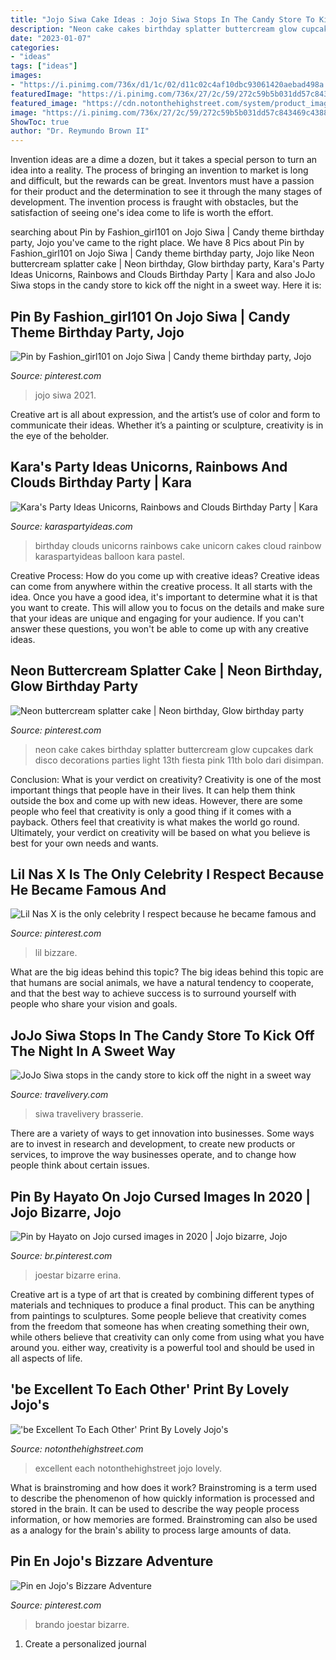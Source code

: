 ```yaml
---
title: "Jojo Siwa Cake Ideas : Jojo Siwa Stops In The Candy Store To Kick Off The Night In A Sweet Way"
description: "Neon cake cakes birthday splatter buttercream glow cupcakes dark disco decorations parties light 13th fiesta pink 11th bolo dari disimpan"
date: "2023-01-07"
categories:
- "ideas"
tags: ["ideas"]
images:
- "https://i.pinimg.com/736x/d1/1c/02/d11c02c4af10dbc93061420aebad498a.jpg"
featuredImage: "https://i.pinimg.com/736x/27/2c/59/272c59b5b031dd57c843469c4388ad7b--cake-neon-neon-cake-ideas.jpg"
featured_image: "https://cdn.notonthehighstreet.com/system/product_images/images/002/192/046/original_be-excellent-to-each-other-print.jpg"
image: "https://i.pinimg.com/736x/27/2c/59/272c59b5b031dd57c843469c4388ad7b--cake-neon-neon-cake-ideas.jpg"
ShowToc: true
author: "Dr. Reymundo Brown II"
---
```



Invention ideas are a dime a dozen, but it takes a special person to turn an idea into a reality. The process of bringing an invention to market is long and difficult, but the rewards can be great. Inventors must have a passion for their product and the determination to see it through the many stages of development. The invention process is fraught with obstacles, but the satisfaction of seeing one's idea come to life is worth the effort.

	

		
searching about Pin by Fashion_girl101 on Jojo Siwa | Candy theme birthday party, Jojo you've came to the right place. We have 8 Pics about Pin by Fashion_girl101 on Jojo Siwa | Candy theme birthday party, Jojo like Neon buttercream splatter cake | Neon birthday, Glow birthday party, Kara&#039;s Party Ideas Unicorns, Rainbows and Clouds Birthday Party | Kara and also JoJo Siwa stops in the candy store to kick off the night in a sweet way. Here it is:
		
    
## Pin By Fashion_girl101 On Jojo Siwa | Candy Theme Birthday Party, Jojo

<img loading=lazy src="https://i.pinimg.com/736x/24/56/7f/24567f9cbfa6f82967068fd63e36785b--jojo-siwa.jpg" onerror="this.onerror=null;this.src='https://tse2.mm.bing.net/th?id=OIP._AyFtVgnwFpOmdMuDbdI9AHaNJ&amp;pid=15.1';" alt="Pin by Fashion_girl101 on Jojo Siwa | Candy theme birthday party, Jojo">

_Source: pinterest.com_

>jojo siwa 2021. 

	

Creative art is all about expression, and the artist’s use of color and form to communicate their ideas. Whether it’s a painting or sculpture, creativity is in the eye of the beholder.

    
## Kara&#039;s Party Ideas Unicorns, Rainbows And Clouds Birthday Party | Kara

<img loading=lazy src="https://karaspartyideas.com/wp-content/uploads/2017/09/Unicorns-Rainbows-and-Clouds-Birthday-Party-via-Karas-Party-Ideas-KarasPartyIdeas.com5_.jpg" onerror="this.onerror=null;this.src='https://tse2.mm.bing.net/th?id=OIP.CkOSvuqP02XYLBjDl0PxdwDMEy&amp;pid=15.1';" alt="Kara&#039;s Party Ideas Unicorns, Rainbows and Clouds Birthday Party | Kara">

_Source: karaspartyideas.com_

>birthday clouds unicorns rainbows cake unicorn cakes cloud rainbow karaspartyideas balloon kara pastel. 

	

Creative Process: How do you come up with creative ideas?
Creative ideas can come from anywhere within the creative process. It all starts with the idea. Once you have a good idea, it's important to determine what it is that you want to create. This will allow you to focus on the details and make sure that your ideas are unique and engaging for your audience. If you can't answer these questions, you won't be able to come up with any creative ideas.

    
## Neon Buttercream Splatter Cake | Neon Birthday, Glow Birthday Party

<img loading=lazy src="https://i.pinimg.com/736x/27/2c/59/272c59b5b031dd57c843469c4388ad7b--cake-neon-neon-cake-ideas.jpg" onerror="this.onerror=null;this.src='https://tse4.mm.bing.net/th?id=OIP.jJ7eAC0bKTG3V9LT9cz2AwHaJ5&amp;pid=15.1';" alt="Neon buttercream splatter cake | Neon birthday, Glow birthday party">

_Source: pinterest.com_

>neon cake cakes birthday splatter buttercream glow cupcakes dark disco decorations parties light 13th fiesta pink 11th bolo dari disimpan. 

	

Conclusion: What is your verdict on creativity?
Creativity is one of the most important things that people have in their lives. It can help them think outside the box and come up with new ideas. However, there are some people who feel that creativity is only a good thing if it comes with a payback. Others feel that creativity is what makes the world go round. Ultimately, your verdict on creativity will be based on what you believe is best for your own needs and wants.

    
## Lil Nas X Is The Only Celebrity I Respect Because He Became Famous And

<img loading=lazy src="https://i.pinimg.com/736x/e3/aa/26/e3aa26d5f53d05c66c7ebc8136dfcd36.jpg" onerror="this.onerror=null;this.src='https://tse2.mm.bing.net/th?id=OIP.XQfeV2PwtupbDji_1amlRwHaI9&amp;pid=15.1';" alt="Lil Nas X is the only celebrity I respect because he became famous and">

_Source: pinterest.com_

>lil bizzare. 

	

What are the big ideas behind this topic?
The big ideas behind this topic are that humans are social animals, we have a natural tendency to cooperate, and that the best way to achieve success is to surround yourself with people who share your vision and goals.

    
## JoJo Siwa Stops In The Candy Store To Kick Off The Night In A Sweet Way

<img loading=lazy src="http://travelivery.com/wp-content/uploads/2019/08/JoJo-Siwa-stops-in-the-candy-store-to-kick-off-the-night-in-a-sweet-way..jpg" onerror="this.onerror=null;this.src='https://tse2.mm.bing.net/th?id=OIP.z_nq5HCj_IMtgNSnxDms3wHaJD&amp;pid=15.1';" alt="JoJo Siwa stops in the candy store to kick off the night in a sweet way">

_Source: travelivery.com_

>siwa travelivery brasserie. 

	

There are a variety of ways to get innovation into businesses. Some ways are to invest in research and development, to create new products or services, to improve the way businesses operate, and to change how people think about certain issues. 

    
## Pin By Hayato On Jojo Cursed Images In 2020 | Jojo Bizarre, Jojo

<img loading=lazy src="https://i.pinimg.com/736x/17/1a/18/171a1825dd2e1f43dab29d273bfd1242.jpg" onerror="this.onerror=null;this.src='https://tse4.mm.bing.net/th?id=OIP.R16Y8QB1DniETiWzAMVTJQHaQl&amp;pid=15.1';" alt="Pin by Hayato on Jojo cursed images in 2020 | Jojo bizarre, Jojo">

_Source: br.pinterest.com_

>joestar bizarre erina. 

	

Creative art is a type of art that is created by combining different types of materials and techniques to produce a final product. This can be anything from paintings to sculptures. Some people believe that creativity comes from the freedom that someone has when creating something their own, while others believe that creativity can only come from using what you have around you. either way, creativity is a powerful tool and should be used in all aspects of life.

    
## &#039;be Excellent To Each Other&#039; Print By Lovely Jojo&#039;s

<img loading=lazy src="https://cdn.notonthehighstreet.com/system/product_images/images/002/192/046/original_be-excellent-to-each-other-print.jpg" onerror="this.onerror=null;this.src='https://tse2.mm.bing.net/th?id=OIP.0GF-jA4rr7LIIjdHwwzCwQHaHa&amp;pid=15.1';" alt="&#039;be Excellent To Each Other&#039; Print By Lovely Jojo&#039;s">

_Source: notonthehighstreet.com_

>excellent each notonthehighstreet jojo lovely. 

	

What is brainstroming and how does it work?
Brainstroming is a term used to describe the phenomenon of how quickly information is processed and stored in the brain. It can be used to describe the way people process information, or how memories are formed. Brainstroming can also be used as a analogy for the brain's ability to process large amounts of data.

    
## Pin En Jojo&#039;s Bizzare Adventure

<img loading=lazy src="https://i.pinimg.com/736x/d1/1c/02/d11c02c4af10dbc93061420aebad498a.jpg" onerror="this.onerror=null;this.src='https://tse1.mm.bing.net/th?id=OIP.W_ELOF4eKSxQR-h4hnX2aQHaKe&amp;pid=15.1';" alt="Pin en Jojo&#039;s Bizzare Adventure">

_Source: pinterest.com_

>brando joestar bizarre. 

	

1. Create a personalized journal

